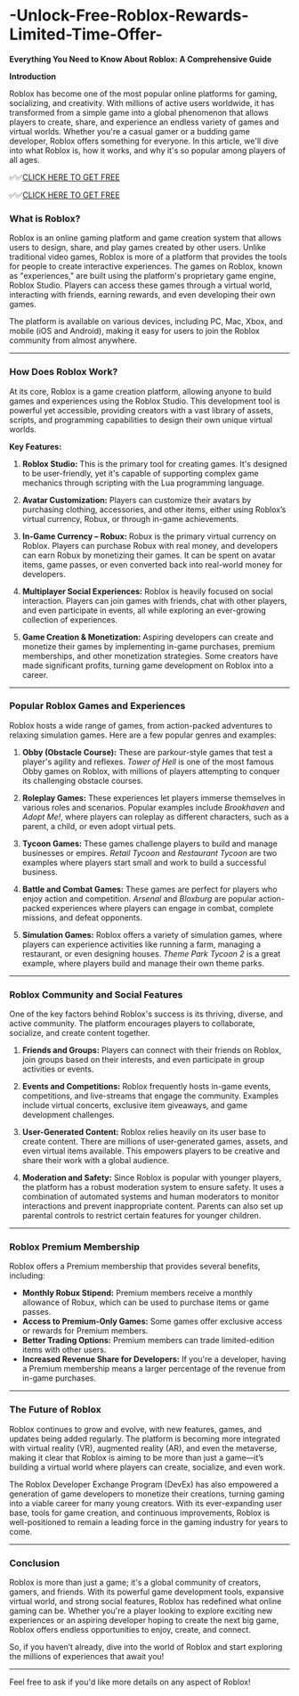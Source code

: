 # -Unlock-Free-Roblox-Rewards-Limited-Time-Offer-

**Everything You Need to Know About Roblox: A Comprehensive Guide**

**Introduction**

Roblox has become one of the most popular online platforms for gaming, socializing, and creativity. With millions of active users worldwide, it has transformed from a simple game into a global phenomenon that allows players to create, share, and experience an endless variety of games and virtual worlds. Whether you're a casual gamer or a budding game developer, Roblox offers something for everyone. In this article, we'll dive into what Roblox is, how it works, and why it's so popular among players of all ages.


✅✅[CLICK HERE TO GET FREE](https://tinyurl.com/ycy7cnvj)

✅✅[CLICK HERE TO GET FREE](https://tinyurl.com/ycy7cnvj)

### What is Roblox?

Roblox is an online gaming platform and game creation system that allows users to design, share, and play games created by other users. Unlike traditional video games, Roblox is more of a platform that provides the tools for people to create interactive experiences. The games on Roblox, known as "experiences," are built using the platform's proprietary game engine, Roblox Studio. Players can access these games through a virtual world, interacting with friends, earning rewards, and even developing their own games.

The platform is available on various devices, including PC, Mac, Xbox, and mobile (iOS and Android), making it easy for users to join the Roblox community from almost anywhere.

---

### How Does Roblox Work?

At its core, Roblox is a game creation platform, allowing anyone to build games and experiences using the Roblox Studio. This development tool is powerful yet accessible, providing creators with a vast library of assets, scripts, and programming capabilities to design their own unique virtual worlds.

**Key Features:**

1. **Roblox Studio:** This is the primary tool for creating games. It's designed to be user-friendly, yet it's capable of supporting complex game mechanics through scripting with the Lua programming language.

2. **Avatar Customization:** Players can customize their avatars by purchasing clothing, accessories, and other items, either using Roblox’s virtual currency, Robux, or through in-game achievements.

3. **In-Game Currency – Robux:** Robux is the primary virtual currency on Roblox. Players can purchase Robux with real money, and developers can earn Robux by monetizing their games. It can be spent on avatar items, game passes, or even converted back into real-world money for developers.

4. **Multiplayer Social Experiences:** Roblox is heavily focused on social interaction. Players can join games with friends, chat with other players, and even participate in events, all while exploring an ever-growing collection of experiences.

5. **Game Creation & Monetization:** Aspiring developers can create and monetize their games by implementing in-game purchases, premium memberships, and other monetization strategies. Some creators have made significant profits, turning game development on Roblox into a career.

---

### Popular Roblox Games and Experiences

Roblox hosts a wide range of games, from action-packed adventures to relaxing simulation games. Here are a few popular genres and examples:

1. **Obby (Obstacle Course):** These are parkour-style games that test a player's agility and reflexes. *Tower of Hell* is one of the most famous Obby games on Roblox, with millions of players attempting to conquer its challenging obstacle courses.

2. **Roleplay Games:** These experiences let players immerse themselves in various roles and scenarios. Popular examples include *Brookhaven* and *Adopt Me!*, where players can roleplay as different characters, such as a parent, a child, or even adopt virtual pets.

3. **Tycoon Games:** These games challenge players to build and manage businesses or empires. *Retail Tycoon* and *Restaurant Tycoon* are two examples where players start small and work to build a successful business.

4. **Battle and Combat Games:** These games are perfect for players who enjoy action and competition. *Arsenal* and *Bloxburg* are popular action-packed experiences where players can engage in combat, complete missions, and defeat opponents.

5. **Simulation Games:** Roblox offers a variety of simulation games, where players can experience activities like running a farm, managing a restaurant, or even designing houses. *Theme Park Tycoon 2* is a great example, where players build and manage their own theme parks.

---

### Roblox Community and Social Features

One of the key factors behind Roblox's success is its thriving, diverse, and active community. The platform encourages players to collaborate, socialize, and create content together.

1. **Friends and Groups:** Players can connect with their friends on Roblox, join groups based on their interests, and even participate in group activities or events. 

2. **Events and Competitions:** Roblox frequently hosts in-game events, competitions, and live-streams that engage the community. Examples include virtual concerts, exclusive item giveaways, and game development challenges.

3. **User-Generated Content:** Roblox relies heavily on its user base to create content. There are millions of user-generated games, assets, and even virtual items available. This empowers players to be creative and share their work with a global audience.

4. **Moderation and Safety:** Since Roblox is popular with younger players, the platform has a robust moderation system to ensure safety. It uses a combination of automated systems and human moderators to monitor interactions and prevent inappropriate content. Parents can also set up parental controls to restrict certain features for younger children.

---

### Roblox Premium Membership

Roblox offers a Premium membership that provides several benefits, including:

- **Monthly Robux Stipend:** Premium members receive a monthly allowance of Robux, which can be used to purchase items or game passes.
- **Access to Premium-Only Games:** Some games offer exclusive access or rewards for Premium members.
- **Better Trading Options:** Premium members can trade limited-edition items with other users.
- **Increased Revenue Share for Developers:** If you're a developer, having a Premium membership means a larger percentage of the revenue from in-game purchases.

---

### The Future of Roblox

Roblox continues to grow and evolve, with new features, games, and updates being added regularly. The platform is becoming more integrated with virtual reality (VR), augmented reality (AR), and even the metaverse, making it clear that Roblox is aiming to be more than just a game—it’s building a virtual world where players can create, socialize, and even work.

The Roblox Developer Exchange Program (DevEx) has also empowered a generation of game developers to monetize their creations, turning gaming into a viable career for many young creators. With its ever-expanding user base, tools for game creation, and continuous improvements, Roblox is well-positioned to remain a leading force in the gaming industry for years to come.

---

### Conclusion

Roblox is more than just a game; it's a global community of creators, gamers, and friends. With its powerful game development tools, expansive virtual world, and strong social features, Roblox has redefined what online gaming can be. Whether you're a player looking to explore exciting new experiences or an aspiring developer hoping to create the next big game, Roblox offers endless opportunities to enjoy, create, and connect.

So, if you haven’t already, dive into the world of Roblox and start exploring the millions of experiences that await you!

--- 

Feel free to ask if you'd like more details on any aspect of Roblox!
